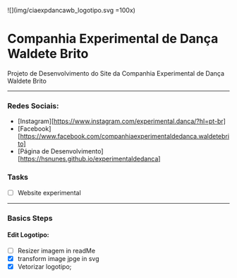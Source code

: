 ![](img/ciaexpdancawb_logotipo.svg =100x)

# Companhia Experimental de Dança Waldete Brito

Projeto de Desenvolvimento do Site da Companhia Experimental de Dança Waldete Brito

---

### Redes Sociais:

- [Instagram][https://www.instagram.com/experimental.danca/?hl=pt-br]
- [Facebook][https://www.facebook.com/companhiaexperimentaldedanca.waldetebrito]
- [Página de Desenvolvimento][https://hsnunes.github.io/experimentaldedanca]

### Tasks

- [ ] Website experimental
---
### Basics Steps

#### Edit Logotipo:
- [ ] Resizer imagem in readMe
- [x] transform image jpge in svg
- [x] Vetorizar logotipo;
